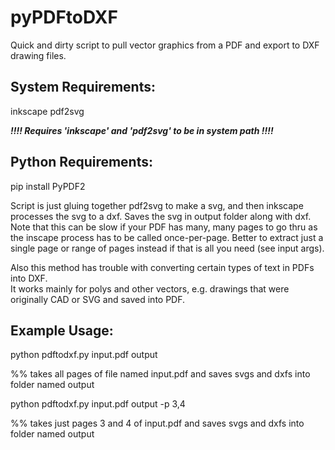 # pyPDFtoDXF
Quick and dirty script to pull vector graphics from a PDF and export to DXF drawing files.  

## System Requirements:
inkscape
pdf2svg

***!!!! Requires 'inkscape' and 'pdf2svg' to be in system path !!!!***

## Python Requirements:

pip install PyPDF2


Script is just gluing together pdf2svg to make a svg, and then inkscape processes the svg to a dxf. 
Saves the svg in output folder along with dxf.
Note that this can be slow if your PDF has many, many pages to go thru as the inscape process has to be called once-per-page.
Better to extract just a single page or range of pages instead if that is all you need (see input args).

Also this method has trouble with converting certain types of text in PDFs into DXF.  
It works mainly for polys and other vectors, e.g. drawings that were originally CAD or SVG and saved into PDF.  

## Example Usage:

python pdftodxf.py input.pdf output 

%% takes all pages of file named input.pdf and saves svgs and dxfs into folder named output

python pdftodxf.py input.pdf output -p 3,4

%% takes just pages 3 and 4 of input.pdf and saves svgs and dxfs into folder named output 




